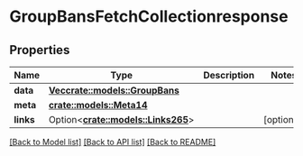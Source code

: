 # GroupBansFetchCollectionresponse

## Properties

Name | Type | Description | Notes
------------ | ------------- | ------------- | -------------
**data** | [**Vec<crate::models::GroupBans>**](groupBans.md) |  | 
**meta** | [**crate::models::Meta14**](meta14.md) |  | 
**links** | Option<[**crate::models::Links265**](links265.md)> |  | [optional]

[[Back to Model list]](../README.md#documentation-for-models) [[Back to API list]](../README.md#documentation-for-api-endpoints) [[Back to README]](../README.md)


